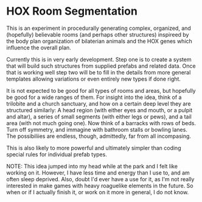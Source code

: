 # HOX Room Segmentation

This is an experiment in procedurally generating complex, organized, and (hopefully) believable rooms (and perhaps 
other structures) inspireed by the body plan organization of bilaterian animals and the HOX genes which influence 
the overall plan.

Currently this is in very early development.  Step one is to create a system that will build such structures from 
supplied prefabs and related data.  Once that is working well step two will be to fill in the details from more 
general templates allowing variations or even entirely new types if done right.

It is not expected to be good for all types of rooms and areas, but hopefully be good for a wide ranges of them. 
For insight into the idea, think of a trilobite and a church sanctuary, and how on a certain deep level they are 
structured similarly: A head region (with either eyes and mouth, or a pulpit and altar), a series of small segments 
(with either legs or pews), and a tail area (with not much going one).  Now think of a barracks with rows of beds. 
Turn off symmetry, and immagine with bathroom stalls or bowling lanes.  The possibiliies are endless, though, 
admittedly, far from all incompasing.

This is also likely to more powerful and ultimately simpler than coding special rules for individual prefab types.

NOTE: This idea jumped into my head while at the park and I felt like working on it.  However, I have less time 
and energy than I use to, and am often sleep deprived.  Also, doubt I'd ever have a use for it, as I'm not really 
interested in make games with heavy roaguelike elements in the future.  So when or if I actually finish it, or 
work on it more in general, I do not know.

